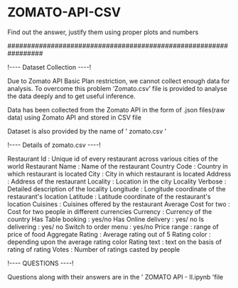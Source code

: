 # ZOMATO-API-CSV
Find out the answer, justify them using proper plots and numbers

#################################################################

!---- Dataset Collection ----!

Due to Zomato API Basic Plan restriction, we cannot collect enough data for analysis. To overcome this problem ‘Zomato.csv’ file is provided to analyse the data deeply and to get useful inference.

Data has been collected from the Zomato API in the form of .json files(raw data) using Zomato API and stored in CSV file

Dataset is also provided by the name of ' zomato.csv '


!---- Details of zomato.csv ----!

Restaurant Id : Unique id of every restaurant across various cities of the world
Restaurant Name : Name of the restaurant
Country Code : Country in which restaurant is located
City : City in which restaurant is located
Address : Address of the restaurant
Locality : Location in the city
Locality Verbose : Detailed description of the locality
Longitude : Longitude coordinate of the restaurant's location
Latitude : Latitude coordinate of the restaurant's location
Cuisines : Cuisines offered by the restaurant
Average Cost for two : Cost for two people in different currencies
Currency : Currency of the country
Has Table booking : yes/no
Has Online delivery : yes/ no
Is delivering : yes/ no
Switch to order menu : yes/no
Price range : range of price of food
Aggregate Rating : Average rating out of 5
Rating color : depending upon the average rating color
Rating text : text on the basis of rating of rating
Votes : Number of ratings casted by people


!---- QUESTIONS ----!

Questions along with their answers are in the ' ZOMATO API - II.ipynb 'file
